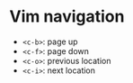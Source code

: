# Vim navigation

- `<c-b>`: page up
- `<c-f>`: page down
- `<c-o>`: previous location
- `<c-i>`: next location
